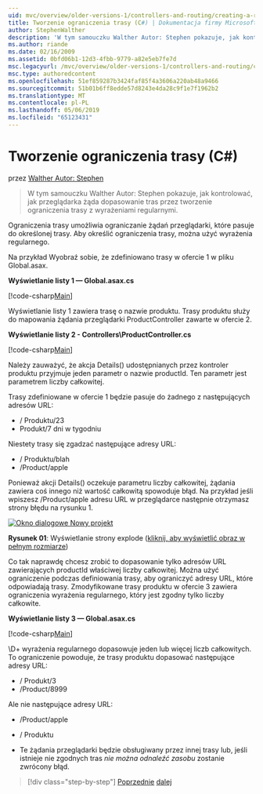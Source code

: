 ```yaml
---
uid: mvc/overview/older-versions-1/controllers-and-routing/creating-a-route-constraint-cs
title: Tworzenie ograniczenia trasy (C#) | Dokumentacja firmy Microsoft
author: StephenWalther
description: 'W tym samouczku Walther Autor: Stephen pokazuje, jak kontrolować, jak przeglądarka żąda dopasowanie tras przez tworzenie ograniczenia trasy z wyrażeniami regularnymi.'
ms.author: riande
ms.date: 02/16/2009
ms.assetid: 0bfd06b1-12d3-4fbb-9779-a82e5eb7fe7d
msc.legacyurl: /mvc/overview/older-versions-1/controllers-and-routing/creating-a-route-constraint-cs
msc.type: authoredcontent
ms.openlocfilehash: 51ef859287b3424faf85f4a3606a220ab48a9466
ms.sourcegitcommit: 51b01b6ff8edde57d8243e4da28c9f1e7f1962b2
ms.translationtype: MT
ms.contentlocale: pl-PL
ms.lasthandoff: 05/06/2019
ms.locfileid: "65123431"
---
```

# <a name="creating-a-route-constraint-c"></a>Tworzenie ograniczenia trasy (C#)

przez [Walther Autor: Stephen](https://github.com/StephenWalther)

> W tym samouczku Walther Autor: Stephen pokazuje, jak kontrolować, jak przeglądarka żąda dopasowanie tras przez tworzenie ograniczenia trasy z wyrażeniami regularnymi.

Ograniczenia trasy umożliwia ograniczanie żądań przeglądarki, które pasuje do określonej trasy. Aby określić ograniczenia trasy, można użyć wyrażenia regularnego.

Na przykład Wyobraź sobie, że zdefiniowano trasy w ofercie 1 w pliku Global.asax.

**Wyświetlanie listy 1 — Global.asax.cs**

[!code-csharp[Main](creating-a-route-constraint-cs/samples/sample1.cs)]

Wyświetlanie listy 1 zawiera trasę o nazwie produktu. Trasy produktu służy do mapowania żądania przeglądarki ProductController zawarte w ofercie 2.

**Wyświetlanie listy 2 - Controllers\ProductController.cs**

[!code-csharp[Main](creating-a-route-constraint-cs/samples/sample2.cs)]

Należy zauważyć, że akcja Details() udostępnianych przez kontroler produktu przyjmuje jeden parametr o nazwie productId. Ten parametr jest parametrem liczby całkowitej.

Trasy zdefiniowane w ofercie 1 będzie pasuje do żadnego z następujących adresów URL:

- / Produktu/23
- Produkt/7 dni w tygodniu

Niestety trasy się zgadzać następujące adresy URL:

- / Produktu/blah
- /Product/apple

Ponieważ akcji Details() oczekuje parametru liczby całkowitej, żądania zawiera coś innego niż wartość całkowitą spowoduje błąd. Na przykład jeśli wpiszesz /Product/apple adresu URL w przeglądarce następnie otrzymasz strony błędu na rysunku 1.

[![Okno dialogowe Nowy projekt](creating-a-route-constraint-cs/_static/image1.jpg)](creating-a-route-constraint-cs/_static/image1.png)

**Rysunek 01**: Wyświetlanie strony explode ([kliknij, aby wyświetlić obraz w pełnym rozmiarze](creating-a-route-constraint-cs/_static/image2.png))

Co tak naprawdę chcesz zrobić to dopasowanie tylko adresów URL zawierających productId właściwej liczby całkowitej. Można użyć ograniczenie podczas definiowania trasy, aby ograniczyć adresy URL, które odpowiadają trasy. Zmodyfikowane trasy produktu w ofercie 3 zawiera ograniczenia wyrażenia regularnego, który jest zgodny tylko liczby całkowite.

**Wyświetlanie listy 3 — Global.asax.cs**

[!code-csharp[Main](creating-a-route-constraint-cs/samples/sample3.cs)]

\D+ wyrażenia regularnego dopasowuje jeden lub więcej liczb całkowitych. To ograniczenie powoduje, że trasy produktu dopasować następujące adresy URL:

- / Produkt/3
- /Product/8999

Ale nie następujące adresy URL:

- /Product/apple
- / Produktu

- Te żądania przeglądarki będzie obsługiwany przez innej trasy lub, jeśli istnieje nie zgodnych tras *nie można odnaleźć zasobu* zostanie zwrócony błąd.

> [!div class="step-by-step"]
> [Poprzednie](creating-custom-routes-cs.md)
> [dalej](creating-a-custom-route-constraint-cs.md)
